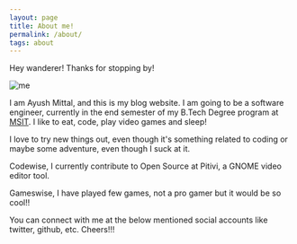 ```yaml
---
layout: page
title: About me!
permalink: /about/
tags: about
---
```


Hey wanderer! Thanks for stopping by!

![me](https://media.giphy.com/media/pPr0e5tqtCwTe/giphy.gif)

I am Ayush Mittal, and this is my blog website. I am going to be a software engineer, currently in the end semester of my B.Tech Degree program at [MSIT](http://www.msit.in). I like to eat, code, play video games and sleep! 

I love to try new things out, even though it's something related to coding or maybe some adventure, even though I suck at it. 

Codewise, I currently contribute to Open Source at Pitivi, a GNOME video editor tool.

Gameswise, I have played few games, not a pro gamer but it would be so cool!!

You can connect with me at the below mentioned social accounts like twitter, github, etc. Cheers!!! 

<!-- This Jekyll theme was originally crafted by [John Otander](http://johnotander.com) as [Pixyll](https://github.com/johno/pixyll) and modified by [Sai Kiran Sripada](https://www.saikiransripada.com/).

Checkout the [Github repository](https://github.com/saikiransripada/mixyll) to download it,
request a feature, report a bug, or contribute. It's free, and open source
([MIT](http://opensource.org/licenses/MIT)).

Thanks to the following:

* [Pixyll](https://github.com/johno/pixyll)
* [BASSCSS](http://basscss.com)
* [Jekyll](http://jekyllrb.com)
* [Refills](http://refills.bourbon.io/)
* [Type Scale](http://type-scale.com/) -->
